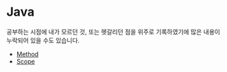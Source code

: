# Java
공부하는 시점에 내가 모르던 것, 또는 헷갈리던 점을 위주로 기록하였기에 많은 내용이 누락되어 있을 수도 있습니다.

- [Method]()
- [Scope]()
<!--stackedit_data:
eyJoaXN0b3J5IjpbLTE1NzkxNzA0NzVdfQ==
-->